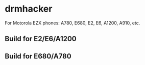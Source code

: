 drmhacker
=========

For Motorola EZX phones: A780, E680, E2, E6, A1200, A910, etc.

## Build for E2/E6/A1200


## Build for E680/A780


